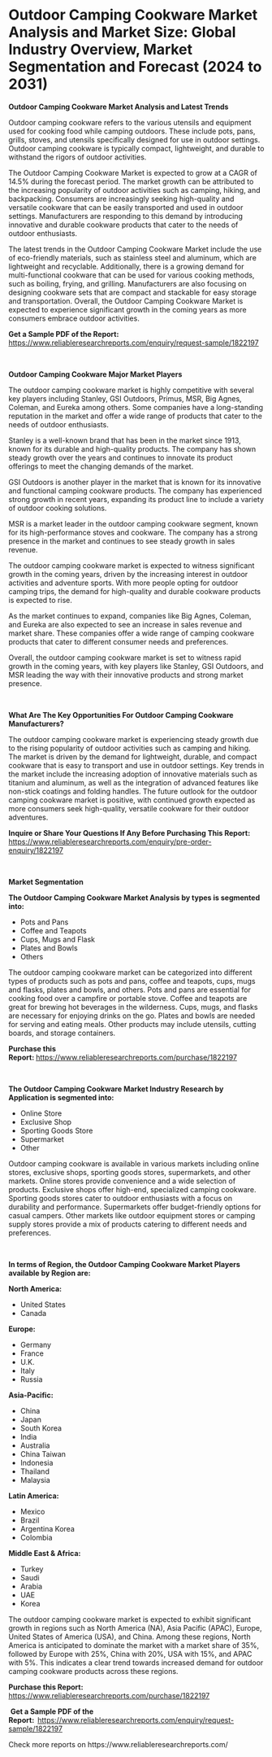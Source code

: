 <p><h1>Outdoor Camping Cookware Market Analysis and Market Size: Global Industry Overview, Market Segmentation and Forecast (2024 to 2031)</h1></p><p><strong>Outdoor Camping Cookware Market Analysis and Latest Trends</strong></p>
<p><p>Outdoor camping cookware refers to the various utensils and equipment used for cooking food while camping outdoors. These include pots, pans, grills, stoves, and utensils specifically designed for use in outdoor settings. Outdoor camping cookware is typically compact, lightweight, and durable to withstand the rigors of outdoor activities.</p><p>The Outdoor Camping Cookware Market is expected to grow at a CAGR of 14.5% during the forecast period. The market growth can be attributed to the increasing popularity of outdoor activities such as camping, hiking, and backpacking. Consumers are increasingly seeking high-quality and versatile cookware that can be easily transported and used in outdoor settings. Manufacturers are responding to this demand by introducing innovative and durable cookware products that cater to the needs of outdoor enthusiasts.</p><p>The latest trends in the Outdoor Camping Cookware Market include the use of eco-friendly materials, such as stainless steel and aluminum, which are lightweight and recyclable. Additionally, there is a growing demand for multi-functional cookware that can be used for various cooking methods, such as boiling, frying, and grilling. Manufacturers are also focusing on designing cookware sets that are compact and stackable for easy storage and transportation. Overall, the Outdoor Camping Cookware Market is expected to experience significant growth in the coming years as more consumers embrace outdoor activities.</p></p>
<p><strong>Get a Sample PDF of the Report:&nbsp;</strong> <a href="https://www.reliableresearchreports.com/enquiry/request-sample/1822197">https://www.reliableresearchreports.com/enquiry/request-sample/1822197</a></p>
<p>&nbsp;</p>
<p><strong>Outdoor Camping Cookware Major Market Players</strong></p>
<p><p>The outdoor camping cookware market is highly competitive with several key players including Stanley, GSI Outdoors, Primus, MSR, Big Agnes, Coleman, and Eureka among others. Some companies have a long-standing reputation in the market and offer a wide range of products that cater to the needs of outdoor enthusiasts.</p><p>Stanley is a well-known brand that has been in the market since 1913, known for its durable and high-quality products. The company has shown steady growth over the years and continues to innovate its product offerings to meet the changing demands of the market.</p><p>GSI Outdoors is another player in the market that is known for its innovative and functional camping cookware products. The company has experienced strong growth in recent years, expanding its product line to include a variety of outdoor cooking solutions.</p><p>MSR is a market leader in the outdoor camping cookware segment, known for its high-performance stoves and cookware. The company has a strong presence in the market and continues to see steady growth in sales revenue.</p><p>The outdoor camping cookware market is expected to witness significant growth in the coming years, driven by the increasing interest in outdoor activities and adventure sports. With more people opting for outdoor camping trips, the demand for high-quality and durable cookware products is expected to rise.</p><p>As the market continues to expand, companies like Big Agnes, Coleman, and Eureka are also expected to see an increase in sales revenue and market share. These companies offer a wide range of camping cookware products that cater to different consumer needs and preferences.</p><p>Overall, the outdoor camping cookware market is set to witness rapid growth in the coming years, with key players like Stanley, GSI Outdoors, and MSR leading the way with their innovative products and strong market presence.</p></p>
<p>&nbsp;</p>
<p><strong>What Are The Key Opportunities For Outdoor Camping Cookware Manufacturers?</strong></p>
<p><p>The outdoor camping cookware market is experiencing steady growth due to the rising popularity of outdoor activities such as camping and hiking. The market is driven by the demand for lightweight, durable, and compact cookware that is easy to transport and use in outdoor settings. Key trends in the market include the increasing adoption of innovative materials such as titanium and aluminum, as well as the integration of advanced features like non-stick coatings and folding handles. The future outlook for the outdoor camping cookware market is positive, with continued growth expected as more consumers seek high-quality, versatile cookware for their outdoor adventures.</p></p>
<p><strong>Inquire or Share Your Questions If Any Before Purchasing This Report:</strong> <a href="https://www.reliableresearchreports.com/enquiry/pre-order-enquiry/1822197">https://www.reliableresearchreports.com/enquiry/pre-order-enquiry/1822197</a></p>
<p>&nbsp;</p>
<p><strong>Market Segmentation</strong></p>
<p><strong>The Outdoor Camping Cookware Market Analysis by types is segmented into:</strong></p>
<p><ul><li>Pots and Pans</li><li>Coffee and Teapots</li><li>Cups, Mugs and Flask</li><li>Plates and Bowls</li><li>Others</li></ul></p>
<p><p>The outdoor camping cookware market can be categorized into different types of products such as pots and pans, coffee and teapots, cups, mugs and flasks, plates and bowls, and others. Pots and pans are essential for cooking food over a campfire or portable stove. Coffee and teapots are great for brewing hot beverages in the wilderness. Cups, mugs, and flasks are necessary for enjoying drinks on the go. Plates and bowls are needed for serving and eating meals. Other products may include utensils, cutting boards, and storage containers.</p></p>
<p><strong>Purchase this Report:&nbsp;</strong><a href="https://www.reliableresearchreports.com/purchase/1822197">https://www.reliableresearchreports.com/purchase/1822197</a></p>
<p>&nbsp;</p>
<p><strong>The Outdoor Camping Cookware Market Industry Research by Application is segmented into:</strong></p>
<p><ul><li>Online Store</li><li>Exclusive Shop</li><li>Sporting Goods Store</li><li>Supermarket</li><li>Other</li></ul></p>
<p><p>Outdoor camping cookware is available in various markets including online stores, exclusive shops, sporting goods stores, supermarkets, and other markets. Online stores provide convenience and a wide selection of products. Exclusive shops offer high-end, specialized camping cookware. Sporting goods stores cater to outdoor enthusiasts with a focus on durability and performance. Supermarkets offer budget-friendly options for casual campers. Other markets like outdoor equipment stores or camping supply stores provide a mix of products catering to different needs and preferences.</p></p>
<p>&nbsp;</p>
<p><strong>In terms of Region, the Outdoor Camping Cookware Market Players available by Region are:</strong></p>
<p>
    <p> <strong> North America: </strong>
        <ul>
            <li>United States</li>
            <li>Canada</li>
        </ul>
        </p> 
    <p> <strong> Europe: </strong>
        <ul>
            <li>Germany</li>
            <li>France</li>
            <li>U.K.</li>
            <li>Italy</li>
            <li>Russia</li>
        </ul>
        </p> 
    <p> <strong> Asia-Pacific: </strong>
        <ul>
            <li>China</li>
            <li>Japan</li>
            <li>South Korea</li>
            <li>India</li>
            <li>Australia</li>
            <li>China Taiwan</li>
            <li>Indonesia</li>
            <li>Thailand</li>
            <li>Malaysia</li>
        </ul>
        </p> 
    <p> <strong> Latin America: </strong>
        <ul>
            <li>Mexico</li>
            <li>Brazil</li>
            <li>Argentina Korea</li>
            <li>Colombia</li>
        </ul>
        </p> 
    <p> <strong> Middle East & Africa: </strong>
        <ul>
            <li>Turkey</li>
            <li>Saudi</li>
            <li>Arabia</li>
            <li>UAE</li>
            <li>Korea</li>
        </ul>
    </p>
    </p>
<p><p>The outdoor camping cookware market is expected to exhibit significant growth in regions such as North America (NA), Asia Pacific (APAC), Europe, United States of America (USA), and China. Among these regions, North America is anticipated to dominate the market with a market share of 35%, followed by Europe with 25%, China with 20%, USA with 15%, and APAC with 5%. This indicates a clear trend towards increased demand for outdoor camping cookware products across these regions.</p></p>
<p><strong>Purchase this Report: </strong><a href="https://www.reliableresearchreports.com/purchase/1822197">https://www.reliableresearchreports.com/purchase/1822197</a></p>
<p>&nbsp;<strong>Get a Sample PDF of the Report:&nbsp;&nbsp;</strong><a href="https://www.reliableresearchreports.com/enquiry/request-sample/1822197">https://www.reliableresearchreports.com/enquiry/request-sample/1822197</a></p>
<p><strong></strong></p>
<p>Check more reports on https://www.reliableresearchreports.com/</p>